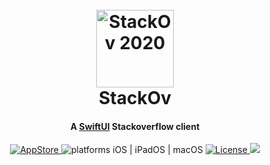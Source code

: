 <h1 align="center">
    <br>
    <a href="https://apps.apple.com/gb/app/stackov/id1511838391"><img
            src="https://raw.githubusercontent.com/surfstudio/StackOv/main/assets/logo.png" alt="StackOv 2020"
            width="124"></a>
    <br>
    <b>StackOv</b>
    <br>
</h1>

<h4 align="center">A <a href="https://developer.apple.com/tutorials/swiftui/"
        target="_blank">SwiftUI</a> Stackoverflow client</h4>

<p align="center">
    <a href="https://apps.apple.com/gb/app/stackov/id1511838391">
        <img src="https://img.shields.io/itunes/v/1511838391?color=1A9AF2&label=%20&logo=App%20Store&logoColor=white" alt="AppStore">
    </a>
    <img src="https://img.shields.io/badge/platforms-iOS%20%7C%20iPadOS%20%7C%20macOS-blue" alt="platforms iOS | iPadOS | macOS">
    <a href="https://github.com/surfstudio/StackOv/blob/main/LICENSE">
        <img src="https://img.shields.io/github/license/surfstudio/StackOv" alt="License">
    </a>
    <a href="https://codecov.io/gh/surfstudio/StackOv">
        <img src="https://codecov.io/gh/surfstudio/StackOv/branch/main/graph/badge.svg?token=1KAPQC9ICT"/>
    </a>
</p>
